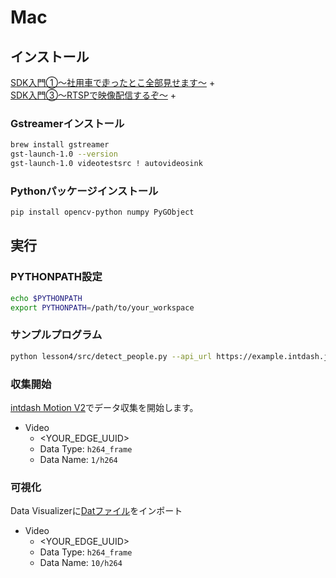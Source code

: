 # Mac

## インストール
[SDK入門①〜社用車で走ったとこ全部見せます〜](../../lesson1/docs/setup_mac.md) +<br>
[SDK入門③〜RTSPで映像配信するぞ〜](../../lesson3/docs/setup_mac.md) +

### Gstreamerインストール
```sh
brew install gstreamer
gst-launch-1.0 --version
gst-launch-1.0 videotestsrc ! autovideosink
```
### Pythonパッケージインストール
```sh
pip install opencv-python numpy PyGObject
```

## 実行

### PYTHONPATH設定
```sh
echo $PYTHONPATH
export PYTHONPATH=/path/to/your_workspace
```

### サンプルプログラム
```sh
python lesson4/src/detect_people.py --api_url https://example.intdash.jp --api_token <YOUR_API_TOKEN> --project_uuid <YOUR_PROJECT_UUID> --edge_uuid <YOUR_EDGE_UUID> --dst_edge_uuid <YOUR_DST_EDGE_UUID>
```

### 収集開始
[intdash Motion V2](https://apps.apple.com/in/app/intdash-motion-v2/id1632857226)でデータ収集を開始します。

- Video
  - <YOUR_EDGE_UUID>
  - Data Type: `h264_frame`
  - Data Name: `1/h264`


### 可視化
Data Visualizerに[Datファイル](../dat/Detect%20People.dat)をインポート
- Video
  - <YOUR_EDGE_UUID>
  - Data Type: `h264_frame`
  - Data Name: `10/h264`
